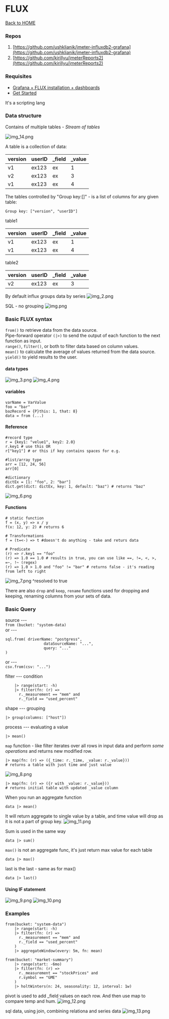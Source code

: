 # FLUX

[Back to HOME](https://prone19.github.io/)

### Repos
1. [https://github.com/ushklianik/jmeter-influxdb2-grafana](https://github.com/ushklianik/jmeter-influxdb2-grafana)
2. [https://github.com/kirillyu/jmeterReports2](https://github.com/kirillyu/jmeterReports2)

### Requisites 
* [Grafana + FLUX installation + dashboards](./install)
* [Get Started](https://docs.influxdata.com/flux/v0.x/get-started/)

It's a scripting lang

### Data structure
Contains of multiple tables - *Stream of tables*

![img_14.png](img_14.png)

A table is a collection of data:

| version | userID | _field | _value |
|---------|--------|--------|--------|
| v1      | ex123  | ex     | 1      |
| v2      | ex123  | ex     | 3      |
| v1      | ex123  | ex     | 4      |

The tables controlled by "Group key:[]" - is a list of columns for any given table:
```
Group key: ["version", "userID"]
```


table1

| version | userID | _field | _value |
|---------|--------|--------|--------|
| v1      | ex123  | ex     | 1      |
| v1      | ex123  | ex     | 4      |

table2

| version | userID | _field | _value |
|---------|--------|--------|--------|
| v2      | ex123  | ex     | 3      |


By default influx groups data by series
![img_2.png](img_2.png)

SQL - no grouping
![img.png](img.png)

### Basic FLUX syntax

`from()` to retrieve data from the data source.  
Pipe-forward operator `(|>)` to send the output of each function to the next function as input.  
`range()`, `filter()`, or both to filter data based on column values.  
`mean()` to calculate the average of values returned from the data source.  
`yield()` to yield results to the user.  

#### data types
![img_3.png](img_3.png) ![img_4.png](img_4.png)

#### variables
```
varName = VarValue
foo = "bar"
bazRecord = {P}this: 1, that: 8}
data = from (...)
```

#### Reference 
```
#record type
r = {key1: "velue1", key2: 2.0}
r.key1 # use this OR
r["key1"] # or this if key contains spaces for e.g.

#list/array type
arr = [12, 24, 56]
arr[0]

#dictionary
dictEx = [1: "foo", 2: "bar"]
dict.get(dict: dictEx, key: 1, default: "baz") # returns "baz"

```
![img_6.png](img_6.png)

#### Functions
```
# static function
f = (x, y) => x / y
f(x: 12, y: 2) # returns 6

# Transformations
f = (t=<-) => t #doesn't do anything - take and returs data

# Predicate
(r) => r.key1 == "foo"
(r) => 1.0 == 1.0 # results in true, you can use like ==, !=, <, >, =~, !~ (regex)
(r) => 1.0 > 1.0 and "foo" != "bar" # returns false - it's reading from left to right
```
![img_7.png](img_7.png)
^resolved to true

There are also `drop` and `keep`, `rename` functions used for dropping and keeping, renaming
columns from your sets of data.

### Basic Query
source ---   
`from (bucket: "system-data)`  
or ---   
```
sql.from( driverName: "postgress",  
                 dataSourceName: "...",  
                 query: "..."
)
```  

or ---   
`csv.from(csv: "...")`

filter --- condition
```
    |> range(start: -h)
    |> filter(fn: (r) =>
      r._measurement == "mem" and
      r._field == "used_percent"
```

shape --- grouping
```
|> group(columns: ["host"])
```

process --- evaluating a value
```
|> mean()
```

`map` function - like filter iterates over all rows in input data and perform *some operations* and returns new modified row.
```
|> map(fn: (r) => ({_time: r._time, _value: r._value})) 
# returns a table with just time and just value
```
![img_8.png](img_8.png)

```
|> map(fn: (r) => ({r with _value: r._value})) 
# returns initial table with updated _value column
```

When you run an aggregate function
```
data |> mean()
```
It will return aggregate to single value by a table, and time value will drop as it is not a part of group key.
![img_11.png](img_11.png)

Sum is used in the same way
```
data |> sum()
```

`max()` is not an aggregate func, it's just return max value for each table
```
data |> max()
```

last is the last - same as for max()
```
data |> last()
```

#### Using IF statement
![img_9.png](img_9.png)
![img_10.png](img_10.png)

### Examples
```flux
from(bucket: "system-data")
    |> range(start: -h)
    |> filter(fn: (r) =>
      r._measurement == "mem" and
      r._field == "used_percent"
    )
    |> aggregateWindow(every: 5m, fn: mean)

```

```flux
from(bucket: "market-summary")
    |> range(start: -6mo)
    |> filter(fn: (r) =>
      r._measurement == "stockPrices" and
      r.symbol == "GME"
    )
    |> holtWinters(n: 24, seasonality: 12, interval: 1w)

```

pivot is used to add _field values on each row. And then use map to compare temp and hum.
![img_12.png](img_12.png)

sql data, using join, combining relationa and series data
![img_13.png](img_13.png)
